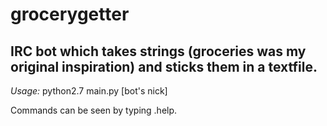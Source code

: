 # grocerygetter

## IRC bot which takes strings (groceries was my original inspiration) and sticks them in a textfile.

*Usage:* python2.7 main.py <channel> [bot's nick]

Commands can be seen by typing .help.
